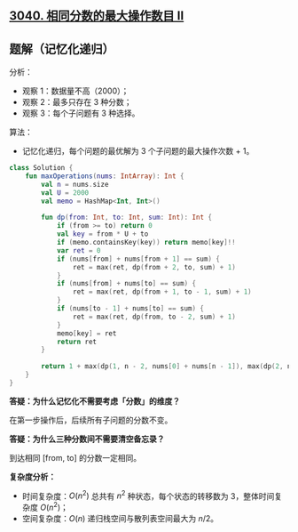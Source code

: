 ## [3040. 相同分数的最大操作数目 II](https://leetcode.cn/problems/maximum-number-of-operations-with-the-same-score-ii/)

## 题解（记忆化递归）

分析：

- 观察 1：数据量不高（2000）；
- 观察 2：最多只存在 3 种分数；
- 观察 3：每个子问题有 3 种选择。

算法：

- 记忆化递归，每个问题的最优解为 3 个子问题的最大操作次数 + 1。

``` Kotlin []
class Solution {
    fun maxOperations(nums: IntArray): Int {
        val n = nums.size
        val U = 2000
        val memo = HashMap<Int, Int>()
        
        fun dp(from: Int, to: Int, sum: Int): Int {
            if (from >= to) return 0
            val key = from * U + to
            if (memo.containsKey(key)) return memo[key]!!
            var ret = 0
            if (nums[from] + nums[from + 1] == sum) {
                ret = max(ret, dp(from + 2, to, sum) + 1)
            }
            if (nums[from] + nums[to] == sum) {
                ret = max(ret, dp(from + 1, to - 1, sum) + 1)
            }
            if (nums[to - 1] + nums[to] == sum) {
                ret = max(ret, dp(from, to - 2, sum) + 1)
            }
            memo[key] = ret
            return ret
        }
        
        return 1 + max(dp(1, n - 2, nums[0] + nums[n - 1]), max(dp(2, n - 1, nums[0] + nums[1]), dp(0, n - 3, nums[n - 2] + nums[n - 1])))
    }
}
```

**答疑：为什么记忆化不需要考虑「分数」的维度？**

在第一步操作后，后续所有子问题的分数不变。

**答疑：为什么三种分数间不需要清空备忘录？**

到达相同 [from, to] 的分数一定相同。

**复杂度分析：**

- 时间复杂度：$O(n^2)$ 总共有 $n^2$ 种状态，每个状态的转移数为 3，整体时间复杂度 $O(n^2)$；
- 空间复杂度：$O(n)$ 递归栈空间与散列表空间最大为 $n/2$。
